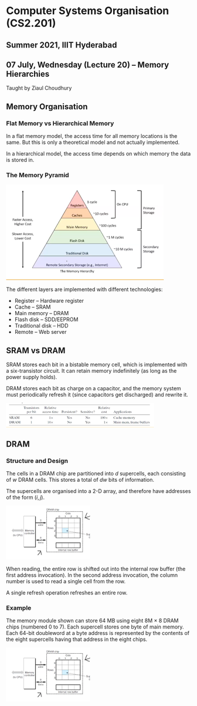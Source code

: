 # Computer Systems Organisation (CS2.201)
## Summer 2021, IIIT Hyderabad
## 07 July, Wednesday (Lecture 20) – Memory Hierarchies

Taught by Ziaul Choudhury

## Memory Organisation
### Flat Memory vs Hierarchical Memory
In a flat memory model, the access time for all memory locations is the same. But this is only a theoretical model and not actually implemented.

In a hierarchical model, the access time depends on which memory the data is stored in.

### The Memory Pyramid
![The Memory Pyramid](pyr.png)

The different layers are implemented with different technologies:

* Register – Hardware register
* Cache – SRAM
* Main memory – DRAM
* Flash disk – SDD/EEPROM
* Traditional disk – HDD
* Remote – Web server

## SRAM vs DRAM
SRAM stores each bit in a bistable memory cell, which is implemented with a six-transistor circuit. It can retain memory indefinitely (as long as the power supply holds).

DRAM stores each bit as charge on a capacitor, and the memory system must periodically refresh it (since capacitors get discharged) and rewrite it.

![Comparison between SRAM and DRAM](svsd.png)

## DRAM
### Structure and Design
The cells in a DRAM chip are partitioned into $d$ supercells, each consisting of $w$ DRAM cells. This stores a total of $dw$ bits of information.

The supercells are organised into a 2-D array, and therefore have addresses of the form $(i,j)$.

![DRAM chip](dram.png)

When reading, the entire row is shifted out into the internal row buffer (the first address invocation). In the second address invocation, the column number is used to read a single cell from the row. 

A single refresh operation refreshes an entire row.

### Example
The memory module shown can store 64 MB using eight 8M $\times$ 8 DRAM chips (numbered 0 to 7). Each supercell stores one byte of main memory. Each 64-bit doubleword at a byte address is represented by the contents of the eight supercells having that address in the eight chips.

![DRAM Example](dramex.png)
